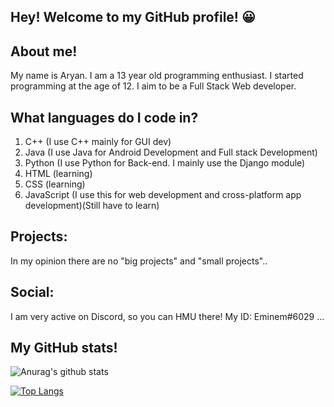 ## Hey! Welcome to my GitHub profile! 😀

## About me!
My name is Aryan. I am a 13 year old programming enthusiast. I started programming at the age of 12. I aim to be a Full Stack Web developer.

## What languages do I code in?

1. C++ (I use C++ mainly for GUI dev)
2. Java (I use Java for Android Development and Full stack Development)
3. Python (I use Python for Back-end. I mainly use the Django module)
4. HTML (learning)
5. CSS (learning)
6. JavaScript (I use this for web development and cross-platform app development)(Still have to learn)

## Projects:
In my opinion there are no "big projects" and "small projects"..

## Social:
I am very active on Discord, so you can HMU there! My ID: Eminem#6029 ...

## My GitHub stats!
![Anurag's github stats](https://github-readme-stats.vercel.app/api?username=Aryan566-wq&show_icons=true&theme=great-gatsby)

[![Top Langs](https://github-readme-stats.vercel.app/api/top-langs/?username=Aryan566-wq&layout=compact)](https://github.com/anuraghazra/github-readme-stats)
